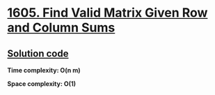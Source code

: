 # [1605. Find Valid Matrix Given Row and Column Sums](https://leetcode.com/problems/find-valid-matrix-given-row-and-column-sums/)

## [Solution code](https://github.com/alexengrig/leetcode/blob/main/src/main/java/dev/alexengrig/leetcode/_1605_find_valid_matrix_given_row_and_col_sums/Solution.java)

**Time complexity: O(n m)**

**Space complexity: O(1)**
